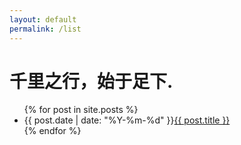 ```yaml
---
layout: default
permalink: /list
---
```

<div class="home home-list">
  <h1 class="page-heading">千里之行，始于足下.</h1>
  <ul class="post-list">
    {% for post in site.posts %}
      <li>
        <time>{{ post.date | date: "%Y-%m-%d" }}</time><a class="post-link" href="{{ post.url | prepend: site.baseurl }}" title="{{ post.title }}">{{ post.title }}</a>
      </li>
    {% endfor %}
  </ul>
</div>
